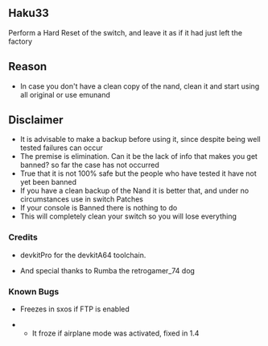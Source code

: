 ## Haku33
Perform a Hard Reset of the switch, and leave it as if it had just left the factory 

## Reason
* In case you don't have a clean copy of the nand, clean it and start using all original or use emunand

## Disclaimer
* It is advisable to make a backup before using it, since despite being well tested failures can occur
* The premise is elimination. Can it be the lack of info that makes you get banned? so far the case has not occurred
* True that it is not 100% safe but the people who have tested it have not yet been banned
* If you have a clean backup of the Nand it is better that, and under no circumstances use in switch Patches
* If your console is Banned there is nothing to do
* This will completely clean your switch so you will lose everything

### Credits
* devkitPro for the devkitA64 toolchain.

* And special thanks to Rumba the retrogamer_74 dog

### Known Bugs
* Freezes in sxos if FTP is enabled
- - It froze if airplane mode was activated, fixed in 1.4
